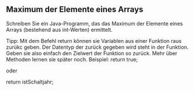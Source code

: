 ## Maximum der Elemente eines Arrays

Schreiben Sie ein Java-Programm, das das Maximum der Elemente eines Arrays (bestehend aus int-Werten) ermittelt.

Tipp: Mit dem Befehl return können sie Variablen aus einer Funktion raus zurükc geben.
Der Datentyp der zurück gegeben wird steht in der Funktion.
Geben sie also einfach den Zielwert der Funktion so zurück. Mehr über Methoden lernen sie später noch.
Beispiel:
return true;

oder

return istSchaltjahr;
